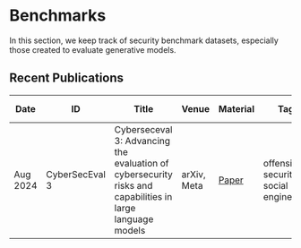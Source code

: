 # Benchmarks
In this section, we keep track of security benchmark datasets, especially those created to evaluate generative models.

## Recent Publications

| Date | ID | Title | Venue | Material | Tags | Short Summary | Summary |
|---|---|---|---|---|---|---|---|
| Aug 2024 | CyberSecEval 3 | Cyberseceval 3: Advancing the evaluation of cybersecurity risks and capabilities in large language models | arXiv, Meta | [Paper](https://arxiv.org/pdf/2408.01605) | offensive security, social engineering | | |
